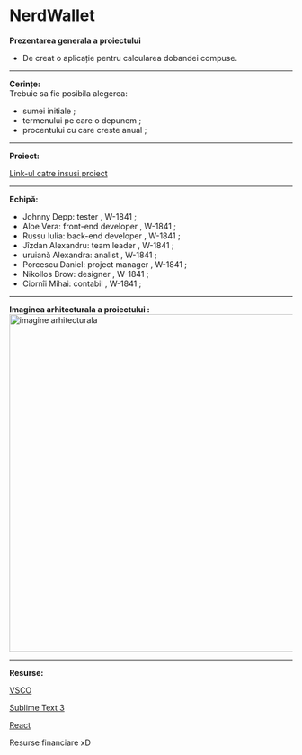 # NerdWallet
<b>Prezentarea generala a proiectului</b> <br> 
  - De creat o aplicație pentru calcularea dobandei compuse.
  
  <hr>
  
  <b>Cerințe: </b> <br> 
  Trebuie sa fie posibila alegerea: 
  - sumei initiale ;
  - termenului pe care o depunem ;
  - procentului cu care creste anual  ;
  
  <hr>
  
   <b> Proiect: </b> <br>
   
   [Link-ul catre insusi proiect](https://www.nerdwallet.com/banking/calculator/compound-interest-calculator)
   
  <hr>
  
  
  
  <b>Echipă: </b> <br>
  - Johnny Depp: tester , W-1841 ; <br>
  - Aloe Vera: front-end developer , W-1841 ; <br>
  - Russu Iulia: back-end developer , W-1841 ; <br> 
  - Jîzdan Alexandru: team leader , W-1841 ; <br>
  - uruiană Alexandra: analist , W-1841 ; <br>
  - Porcescu Daniel: project manager , W-1841 ; <br>
  - Nikollos Brow: designer , W-1841 ; <br>
  - Ciornîi Mihai: contabil , W-1841 ; <br>
  <hr>
  
  <b>Imaginea arhitecturala a proiectului : </b> <br>
  <img src="https://19yw4b240vb03ws8qm25h366-wpengine.netdna-ssl.com/wp-content/uploads/Reality-API-Architecture-Nordic-APIs.png" alt="imagine arhitecturala" width="600" style="margins: 0 auto;">
  <hr>
  <b>Resurse: </b> <br>
  
   [VSCO](https://code.visualstudio.com/)
   
   [Sublime Text 3](https://www.sublimetext.com/3) 
   
   [React](https://reactnative.dev/)
   
   Resurse financiare xD
  
  
